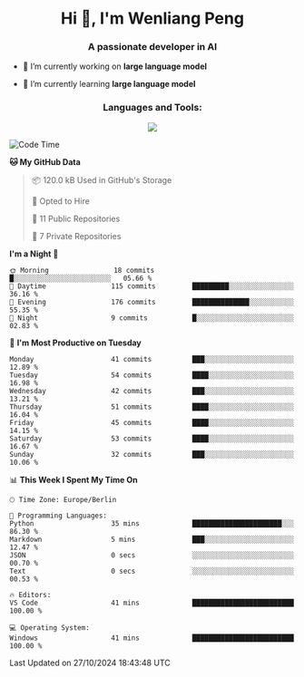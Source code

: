 <h1 align="center">Hi 👋, I'm Wenliang Peng</h1>
<h3 align="center">A passionate developer in AI</h3>

- 🔭 I’m currently working on **large language model**

- 🌱 I’m currently learning **large language model**

<!-- <h3 align="left">Connect with me:</h3> -->
<!-- <p align="left">
</p> -->

<h3 align="center">Languages and Tools:</h3>
<p align="center">
  <a href="https://skillicons.dev">
    <img src="https://skillicons.dev/icons?i=cpp,ros,docker,azure,git,linux,py,pytorch,cmake,githubactions,powershell,md&perline=6" />
  </a>
</p>


<!-- <p><img align="center" src="https://github-readme-stats.vercel.app/api/top-langs?username=bpwl0121&show_icons=true&locale=en&layout=compact" alt="bpwl0121" /></p> -->

<!-- <p><img align="center" src="https://github-readme-streak-stats.herokuapp.com/?user=bpwl0121&" alt="bpwl0121" /></p> -->

<!--START_SECTION:waka-->
![Code Time](http://img.shields.io/badge/Code%20Time-149%20hrs%2010%20mins-blue)

**🐱 My GitHub Data** 

> 📦 120.0 kB Used in GitHub's Storage 
 > 
> 💼 Opted to Hire
 > 
> 📜 11 Public Repositories 
 > 
> 🔑 7 Private Repositories 
 > 
**I'm a Night 🦉** 

```text
🌞 Morning                18 commits          █░░░░░░░░░░░░░░░░░░░░░░░░   05.66 % 
🌆 Daytime                115 commits         █████████░░░░░░░░░░░░░░░░   36.16 % 
🌃 Evening                176 commits         ██████████████░░░░░░░░░░░   55.35 % 
🌙 Night                  9 commits           █░░░░░░░░░░░░░░░░░░░░░░░░   02.83 % 
```
📅 **I'm Most Productive on Tuesday** 

```text
Monday                   41 commits          ███░░░░░░░░░░░░░░░░░░░░░░   12.89 % 
Tuesday                  54 commits          ████░░░░░░░░░░░░░░░░░░░░░   16.98 % 
Wednesday                42 commits          ███░░░░░░░░░░░░░░░░░░░░░░   13.21 % 
Thursday                 51 commits          ████░░░░░░░░░░░░░░░░░░░░░   16.04 % 
Friday                   45 commits          ████░░░░░░░░░░░░░░░░░░░░░   14.15 % 
Saturday                 53 commits          ████░░░░░░░░░░░░░░░░░░░░░   16.67 % 
Sunday                   32 commits          ███░░░░░░░░░░░░░░░░░░░░░░   10.06 % 
```


📊 **This Week I Spent My Time On** 

```text
🕑︎ Time Zone: Europe/Berlin

💬 Programming Languages: 
Python                   35 mins             ██████████████████████░░░   86.30 % 
Markdown                 5 mins              ███░░░░░░░░░░░░░░░░░░░░░░   12.47 % 
JSON                     0 secs              ░░░░░░░░░░░░░░░░░░░░░░░░░   00.70 % 
Text                     0 secs              ░░░░░░░░░░░░░░░░░░░░░░░░░   00.53 % 

🔥 Editors: 
VS Code                  41 mins             █████████████████████████   100.00 % 

💻 Operating System: 
Windows                  41 mins             █████████████████████████   100.00 % 
```


 Last Updated on 27/10/2024 18:43:48 UTC
<!--END_SECTION:waka-->
